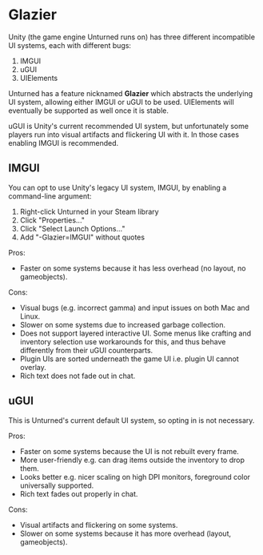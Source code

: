 Glazier
=======

Unity (the game engine Unturned runs on) has three different incompatible UI systems, each with different bugs:
1. IMGUI
2. uGUI
3. UIElements

Unturned has a feature nicknamed **Glazier** which abstracts the underlying UI system, allowing either IMGUI or uGUI to be used. UIElements will eventually be supported as well once it is stable.

uGUI is Unity's current recommended UI system, but unfortunately some players run into visual artifacts and flickering UI with it. In those cases enabling IMGUI is recommended.

IMGUI
-----

You can opt to use Unity's legacy UI system, IMGUI, by enabling a command-line argument:
1. Right-click Unturned in your Steam library
2. Click "Properties..."
3. Click "Select Launch Options..."
4. Add "-Glazier=IMGUI" without quotes

Pros:
- Faster on some systems because it has less overhead (no layout, no gameobjects).

Cons:
- Visual bugs (e.g. incorrect gamma) and input issues on both Mac and Linux.
- Slower on some systems due to increased garbage collection.
- Does not support layered interactive UI. Some menus like crafting and inventory selection use workarounds for this, and thus behave differently from their uGUI counterparts.
- Plugin UIs are sorted underneath the game UI i.e. plugin UI cannot overlay.
- Rich text does not fade out in chat.

uGUI
----

This is Unturned's current default UI system, so opting in is not necessary.

Pros:
- Faster on some systems because the UI is not rebuilt every frame.
- More user-friendly e.g. can drag items outside the inventory to drop them.
- Looks better e.g. nicer scaling on high DPI monitors, foreground color universally supported.
- Rich text fades out properly in chat.

Cons:
- Visual artifacts and flickering on some systems.
- Slower on some systems because it has more overhead (layout, gameobjects).
